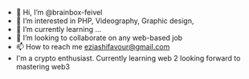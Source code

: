 - 👋 Hi, I’m @brainbox-feivel
- 👀 I’m interested in PHP, Videography, Graphic design, 
- 🌱 I’m currently learning ...
- 💞️ I’m looking to collaborate on any web-based job
- 📫 How to reach me eziashifavour@gmail.com
- I'm a crypto enthusiast. Currently learning web 2 looking forward to mastering web3

<!---
brainbox-feel/brainbox-feel is a ✨ special ✨ repository because its `README.md` (this file) appears on your GitHub profile.
You can click the Preview link to take a look at your changes.
--->
